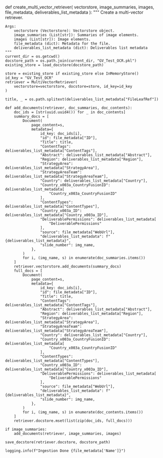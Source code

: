 def create_multi_vector_retriever(
    vectorstore, image_summaries, images, file_metadata, deliverables_list_metadata
):
    """
    Create a multi-vector retriever.

    Args:
        vectorstore (Vectorstore): Vectorstore object.
        image_summaries (List[str]): Summaries of image elements.
        images (List[str]): Image elements.
        file_metadata (dict): Metadata for the file.
        deliverables_list_metadata (dict): Deliverables list metadata
    """
    current_dir = os.getcwd()
    docstore_path = os.path.join(current_dir, "GV_Test_OCR.pkl")
    existing_store = load_docstore(docstore_path)

    store = existing_store if existing_store else InMemoryStore()
    id_key = "GV_Test_OCR"
    retriever = MultiVectorRetriever(
        vectorstore=vectorstore, docstore=store, id_key=id_key
    )

    title, _ = os.path.splitext(deliverables_list_metadata["FileLeafRef"])

    def add_documents(retriever, doc_summaries, doc_contents):
        doc_ids = [str(uuid.uuid4()) for _ in doc_contents]
        summary_docs = [
            Document(
                page_content=s,
                metadata={
                    id_key: doc_ids[i],
                    "id": file_metadata["ID"],
                    "Title": title,
                    "ContentTags": deliverables_list_metadata["ContentTags"],
                    "Abstract": deliverables_list_metadata["Abstract"],
                    "Region": deliverables_list_metadata["Region"],
                    "StrategyArea": deliverables_list_metadata["StrategyArea"],
                    "StrategyAreaTeam": deliverables_list_metadata["StrategyAreaTeam"],
                    "Country": deliverables_list_metadata["Country"],
                    "Country_x003a_CountryFusionID": deliverables_list_metadata[
                        "Country_x003a_CountryFusionID"
                    ],
                    "ContentTypes": deliverables_list_metadata["ContentTypes"],
                    "Country_x003a_ID": deliverables_list_metadata["Country_x003a_ID"],
                    "DeliverablePermissions": deliverables_list_metadata[
                        "DeliverablePermissions"
                    ],
                    "source": file_metadata["WebUrl"],
                    "deliverables_list_metadata": f"{deliverables_list_metadata}",
                    "slide_number": img_name,
                },
            )
            for i, (img_name, s) in enumerate(doc_summaries.items())
        ]
        retriever.vectorstore.add_documents(summary_docs)
        full_docs = [
            Document(
                page_content=s,
                metadata={
                    id_key: doc_ids[i],
                    "id": file_metadata["ID"],
                    "Title": title,
                    "ContentTags": deliverables_list_metadata["ContentTags"],
                    "Abstract": deliverables_list_metadata["Abstract"],
                    "Region": deliverables_list_metadata["Region"],
                    "StrategyArea": deliverables_list_metadata["StrategyArea"],
                    "StrategyAreaTeam": deliverables_list_metadata["StrategyAreaTeam"],
                    "Country": deliverables_list_metadata["Country"],
                    "Country_x003a_CountryFusionID": deliverables_list_metadata[
                        "Country_x003a_CountryFusionID"
                    ],
                    "ContentTypes": deliverables_list_metadata["ContentTypes"],
                    "Country_x003a_ID": deliverables_list_metadata["Country_x003a_ID"],
                    "DeliverablePermissions": deliverables_list_metadata[
                        "DeliverablePermissions"
                    ],
                    "source": file_metadata["WebUrl"],
                    "deliverables_list_metadata": f"{deliverables_list_metadata}",
                    "slide_number": img_name,
                },
            )
            for i, (img_name, s) in enumerate(doc_contents.items())
        ]
        retriever.docstore.mset(list(zip(doc_ids, full_docs)))

    if image_summaries:
        add_documents(retriever, image_summaries, images)

    save_docstore(retriever.docstore, docstore_path)

    logging.info(f"Ingestion Done {file_metadata['Name']}")
